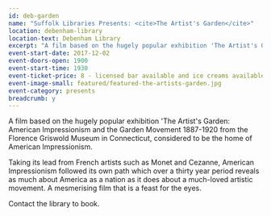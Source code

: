 ```yaml
---
id: deb-garden
name: "Suffolk Libraries Presents: <cite>The Artist's Garden</cite>"
location: debenham-library
location-text: Debenham Library
excerpt: "A film based on the hugely popular exhibition 'The Artist's Garden: American Impressionism and the Garden Movement 1887-1920 from the Florence Griswold Museum in Connecticut, considered to be the home of American Impressionism."
event-start-date: 2017-12-02
event-doors-open: 1900
event-start-time: 1930
event-ticket-price: 8 - licensed bar available and ice creams available during interval
event-image-small: featured/featured-the-artists-garden.jpg
event-category: presents
breadcrumb: y
---
```


A film based on the hugely popular exhibition 'The Artist's Garden: American Impressionism and the Garden Movement 1887-1920 from the Florence Griswold Museum in Connecticut, considered to be the home of American Impressionism.

Taking its lead from French artists such as Monet and Cezanne, American Impressionism followed its own path which over a thirty year period reveals as much about America as a nation as it does about a much-loved artistic movement. A mesmerising film that is a feast for the eyes.

Contact the library to book.
